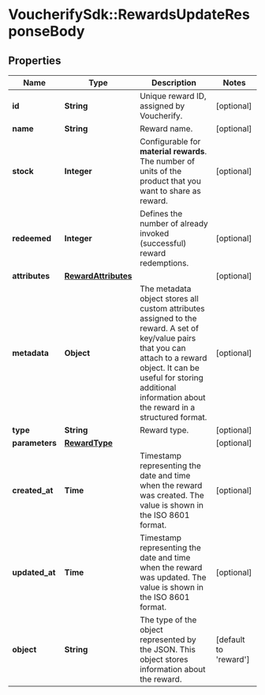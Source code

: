 # VoucherifySdk::RewardsUpdateResponseBody

## Properties

| Name | Type | Description | Notes |
| ---- | ---- | ----------- | ----- |
| **id** | **String** | Unique reward ID, assigned by Voucherify. | [optional] |
| **name** | **String** | Reward name. | [optional] |
| **stock** | **Integer** | Configurable for **material rewards**. The number of units of the product that you want to share as reward. | [optional] |
| **redeemed** | **Integer** | Defines the number of already invoked (successful) reward redemptions.  | [optional] |
| **attributes** | [**RewardAttributes**](RewardAttributes.md) |  | [optional] |
| **metadata** | **Object** | The metadata object stores all custom attributes assigned to the reward. A set of key/value pairs that you can attach to a reward object. It can be useful for storing additional information about the reward in a structured format. | [optional] |
| **type** | **String** | Reward type. | [optional] |
| **parameters** | [**RewardType**](RewardType.md) |  | [optional] |
| **created_at** | **Time** | Timestamp representing the date and time when the reward was created. The value is shown in the ISO 8601 format. | [optional] |
| **updated_at** | **Time** | Timestamp representing the date and time when the reward was updated. The value is shown in the ISO 8601 format. | [optional] |
| **object** | **String** | The type of the object represented by the JSON. This object stores information about the reward. | [default to &#39;reward&#39;] |

